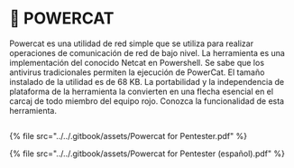 # 🐅 POWERCAT

Powercat es una utilidad de red simple que se utiliza para realizar operaciones de comunicación de red de bajo nivel. La herramienta es una implementación del conocido Netcat en Powershell. Se sabe que los antivirus tradicionales permiten la ejecución de PowerCat. El tamaño instalado de la utilidad es de 68 KB. La portabilidad y la independencia de plataforma de la herramienta la convierten en una flecha esencial en el carcaj de todo miembro del equipo rojo. Conozca la funcionalidad de esta herramienta.

<figure><img src="../../.gitbook/assets/Powercat-for-Pentester-español-pdf.png" alt=""><figcaption></figcaption></figure>

{% file src="../../.gitbook/assets/Powercat for Pentester.pdf" %}



{% file src="../../.gitbook/assets/Powercat for Pentester (español).pdf" %}

